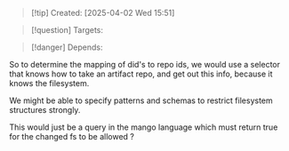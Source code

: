 
>[!tip] Created: [2025-04-02 Wed 15:51]

>[!question] Targets: 

>[!danger] Depends: 

So to determine the mapping of did's to repo ids, we would use a selector that knows how to take an artifact repo, and get out this info, because it knows the filesystem.

We might be able to specify patterns and schemas to restrict filesystem structures strongly.

This would just be a query in the mango language which must return true for the changed fs to be allowed ?